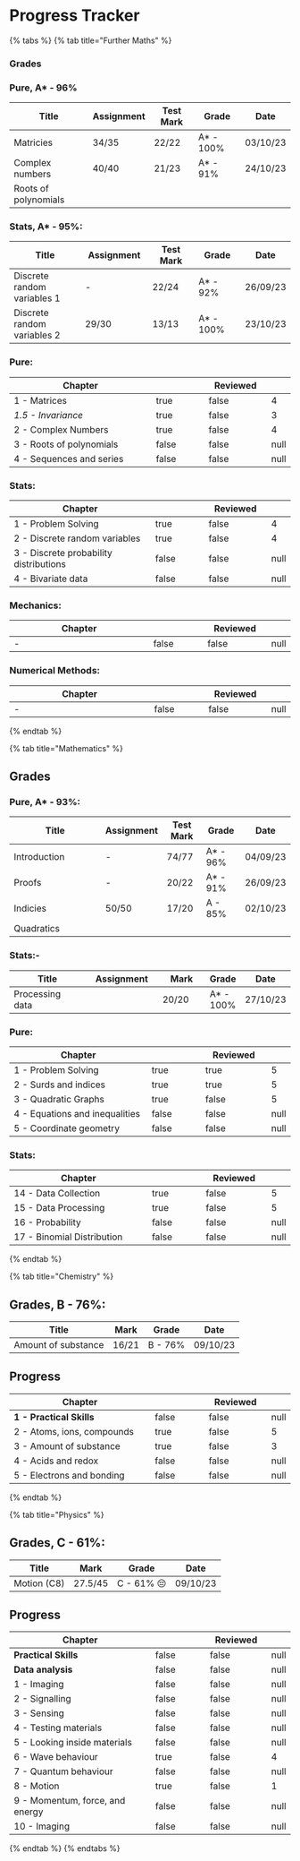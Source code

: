 # Progress Tracker

{% tabs %}
{% tab title="Further Maths" %}
### Grades

### Pure, A\* - 96%

| Title                | Assignment | Test Mark | Grade      | Date     |
| -------------------- | ---------- | --------- | ---------- | -------- |
| Matricies            | 34/35      | 22/22     | A\* - 100% | 03/10/23 |
| Complex numbers      | 40/40      | 21/23     | A\* - 91%  | 24/10/23 |
| Roots of polynomials |            |           |            |          |

### Stats, A\* - 95%:

<table><thead><tr><th width="208">Title</th><th width="128">Assignment</th><th width="110">Test Mark</th><th width="112">Grade</th><th>Date</th></tr></thead><tbody><tr><td>Discrete random variables 1</td><td>-</td><td>22/24</td><td>A* - 92%</td><td>26/09/23</td></tr><tr><td>Discrete random variables 2</td><td>29/30</td><td>13/13</td><td>A* - 100%</td><td>23/10/23</td></tr></tbody></table>

### Pure:

<table><thead><tr><th width="360">Chapter</th><th width="113" data-type="checkbox"></th><th width="113" data-type="checkbox">Reviewed</th><th data-type="rating" data-max="5"></th></tr></thead><tbody><tr><td>1 - Matrices</td><td>true</td><td>false</td><td>4</td></tr><tr><td><em>1.5 - Invariance</em></td><td>true</td><td>false</td><td>3</td></tr><tr><td>2 - Complex Numbers</td><td>true</td><td>false</td><td>4</td></tr><tr><td>3 - Roots of polynomials</td><td>false</td><td>false</td><td>null</td></tr><tr><td>4 - Sequences and series</td><td>false</td><td>false</td><td>null</td></tr></tbody></table>

### Stats:

<table><thead><tr><th width="363">Chapter</th><th width="117" data-type="checkbox"></th><th width="114" data-type="checkbox">Reviewed</th><th data-type="rating" data-max="5"></th></tr></thead><tbody><tr><td>1 - Problem Solving</td><td>true</td><td>false</td><td>4</td></tr><tr><td>2 - Discrete random variables</td><td>true</td><td>false</td><td>4</td></tr><tr><td>3 - Discrete probability distributions</td><td>false</td><td>false</td><td>null</td></tr><tr><td>4 - Bivariate data</td><td>false</td><td>false</td><td>null</td></tr></tbody></table>

### Mechanics:

<table><thead><tr><th width="360">Chapter</th><th width="114" data-type="checkbox"></th><th width="115" data-type="checkbox">Reviewed</th><th data-type="rating" data-max="5"></th></tr></thead><tbody><tr><td>-</td><td>false</td><td>false</td><td>null</td></tr></tbody></table>

### Numerical Methods:

<table><thead><tr><th width="362">Chapter</th><th width="114" data-type="checkbox"></th><th width="112" data-type="checkbox">Reviewed</th><th data-type="rating" data-max="5"></th></tr></thead><tbody><tr><td>-</td><td>false</td><td>false</td><td>null</td></tr></tbody></table>
{% endtab %}

{% tab title="Mathematics" %}
## Grades

### Pure, A\* - 93%:

<table><thead><tr><th width="148">Title</th><th>Assignment</th><th>Test Mark</th><th>Grade</th><th>Date</th></tr></thead><tbody><tr><td>Introduction</td><td>-</td><td>74/77</td><td>A* - 96%</td><td>04/09/23</td></tr><tr><td>Proofs</td><td>-</td><td>20/22</td><td>A* - 91%</td><td>26/09/23</td></tr><tr><td>Indicies</td><td>50/50</td><td>17/20</td><td>A - 85%</td><td>02/10/23</td></tr><tr><td>Quadratics</td><td></td><td></td><td></td><td></td></tr></tbody></table>

### Stats:-

<table><thead><tr><th width="178">Title</th><th width="147">Assignment</th><th width="103">Mark</th><th>Grade</th><th>Date</th></tr></thead><tbody><tr><td>Processing data</td><td></td><td>20/20</td><td>A* - 100%</td><td>27/10/23</td></tr></tbody></table>

### Pure:

<table><thead><tr><th width="346">Chapter</th><th width="115" data-type="checkbox"></th><th width="123" data-type="checkbox">Reviewed</th><th data-type="rating" data-max="5"></th></tr></thead><tbody><tr><td>1 - Problem Solving</td><td>true</td><td>true</td><td>5</td></tr><tr><td>2 - Surds and indices</td><td>true</td><td>true</td><td>5</td></tr><tr><td>3 - Quadratic Graphs</td><td>true</td><td>false</td><td>5</td></tr><tr><td>4 - Equations and inequalities</td><td>false</td><td>false</td><td>null</td></tr><tr><td>5 - Coordinate geometry</td><td>false</td><td>false</td><td>null</td></tr></tbody></table>

### Stats:

<table><thead><tr><th width="350">Chapter</th><th width="117" data-type="checkbox"></th><th width="122" data-type="checkbox">Reviewed</th><th data-type="rating" data-max="5"></th></tr></thead><tbody><tr><td>14 - Data Collection</td><td>true</td><td>false</td><td>5</td></tr><tr><td>15 - Data Processing</td><td>true</td><td>false</td><td>5</td></tr><tr><td>16 - Probability </td><td>false</td><td>false</td><td>null</td></tr><tr><td>17 - Binomial Distribution</td><td>false</td><td>false</td><td>null</td></tr></tbody></table>
{% endtab %}

{% tab title="Chemistry" %}
## Grades, B - 76%:

| Title               | Mark  | Grade   | Date     |
| ------------------- | ----- | ------- | -------- |
| Amount of substance | 16/21 | B - 76% | 09/10/23 |

## Progress

<table><thead><tr><th width="359">Chapter</th><th width="117" data-type="checkbox"></th><th width="113" data-type="checkbox">Reviewed</th><th data-type="rating" data-max="5"></th></tr></thead><tbody><tr><td><strong>1 - Practical Skills</strong></td><td>false</td><td>false</td><td>null</td></tr><tr><td>2 - Atoms, ions, compounds</td><td>true</td><td>false</td><td>5</td></tr><tr><td>3 - Amount of substance</td><td>true</td><td>false</td><td>3</td></tr><tr><td>4 - Acids and redox</td><td>false</td><td>false</td><td>null</td></tr><tr><td>5 - Electrons and bonding</td><td>false</td><td>false</td><td>null</td></tr></tbody></table>
{% endtab %}

{% tab title="Physics" %}
## Grades, C - 61%:

| Title       | Mark    | Grade      | Date     |
| ----------- | ------- | ---------- | -------- |
| Motion (C8) | 27.5/45 | C - 61% 😔 | 09/10/23 |

## Progress

<table><thead><tr><th width="368">Chapter</th><th width="122" data-type="checkbox"></th><th width="110" data-type="checkbox">Reviewed</th><th data-type="rating" data-max="5"></th></tr></thead><tbody><tr><td><strong>Practical Skills</strong></td><td>false</td><td>false</td><td>null</td></tr><tr><td><strong>Data analysis</strong></td><td>false</td><td>false</td><td>null</td></tr><tr><td>1 - Imaging</td><td>false</td><td>false</td><td>null</td></tr><tr><td>2 - Signalling </td><td>false</td><td>false</td><td>null</td></tr><tr><td>3 - Sensing</td><td>false</td><td>false</td><td>null</td></tr><tr><td>4 - Testing materials</td><td>false</td><td>false</td><td>null</td></tr><tr><td>5 - Looking inside materials</td><td>false</td><td>false</td><td>null</td></tr><tr><td>6 - Wave behaviour</td><td>true</td><td>false</td><td>4</td></tr><tr><td>7 - Quantum behaviour</td><td>false</td><td>false</td><td>null</td></tr><tr><td>8 - Motion</td><td>true</td><td>false</td><td>1</td></tr><tr><td>9 - Momentum, force, and energy</td><td>false</td><td>false</td><td>null</td></tr><tr><td>10 - Imaging</td><td>false</td><td>false</td><td>null</td></tr></tbody></table>
{% endtab %}
{% endtabs %}
